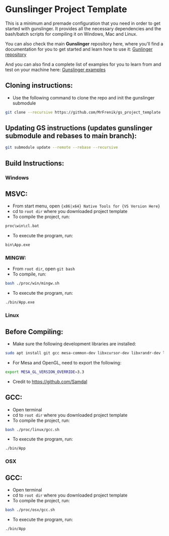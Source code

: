 # Gunslinger Project Template

This is a minimum and premade configuration that you need in order to get started with gunslinger. It provides all the necessary dependencies and the bash/batch scripts for compiling it on Windows, Mac and Linux.

You can also check the main **Gunslinger** repository here, where you'll find a documentation for you to get started and learn how to use it:
[Gunlinger repository](https://github.com/MrFrenik/gunslinger)
 
And you can also find a complete list of examples for you to learn from and test on your machine here: 
[Gunslinger examples](https://github.com/MrFrenik/gs_examples)

## Cloning instructions: 
- Use the following command to clone the repo and init the gunslinger submodule
```bash
git clone --recursive https://github.com/MrFrenik/gs_project_template
```

## Updating GS instructions (updates gunslinger submodule and rebases to main branch): 
```bash
git submodule update --remote --rebase --recursive
```

## Build Instructions:

### Windows
## MSVC:
- From start menu, open `{x86|x64} Native Tools for {VS Version Here}`
- cd to `root dir` where you downloaded project template
- To compile the project, run:
```bash
proc\win\cl.bat
```
- To execute the program, run: 
```bash
bin\App.exe
```
### MINGW:
- From `root dir`, open `git bash`
- To compile, run: 
```bash
bash ./proc/win/mingw.sh
```
- To execute the program, run:
```bash
./bin/App.exe
```

### Linux

## Before Compiling:
- Make sure the following development libraries are installed: 
```bash
sudo apt install git gcc mesa-common-dev libxcursor-dev libxrandr-dev libxinerama-dev libxi-dev
```
- For Mesa and OpenGL, need to export the following: 
```bash
export MESA_GL_VERSION_OVERRIDE=3.3
```
- Credit to https://github.com/Samdal

## GCC:
- Open terminal
- cd to `root dir` where you downloaded project template
- To compile the project, run:
```bash
bash ./proc/linux/gcc.sh
```
- To execute the program, run: 
```bash
./bin/App
```

### OSX
## GCC: 
- Open terminal
- cd to `root dir` where you downloaded project template
- To compile the project, run:
```bash
bash ./proc/osx/gcc.sh
```
- To execute the program, run: 
```bash
./bin/App
```

